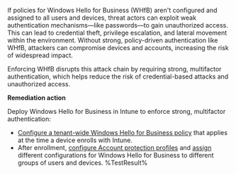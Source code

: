 If policies for Windows Hello for Business (WHfB) aren't configured and assigned to all users and devices, threat actors can exploit weak authentication mechanisms—like passwords—to gain unauthorized access. This can lead to credential theft, privilege escalation, and lateral movement within the environment. Without strong, policy-driven authentication like WHfB, attackers can compromise devices and accounts, increasing the risk of widespread impact.

Enforcing WHfB disrupts this attack chain by requiring strong, multifactor authentication, which helps reduce the risk of credential-based attacks and unauthorized access.

**Remediation action**

Deploy Windows Hello for Business in Intune to enforce strong, multifactor authentication:  
- [Configure a tenant-wide Windows Hello for Business policy](https://learn.microsoft.com/intune/intune-service/protect/windows-hello?wt.mc_id=zerotrustrecommendations_automation_content_cnl_csasci#create-a-windows-hello-for-business-policy-for-device-enrollment) that applies at the time a device enrolls with Intune.
- After enrollment, [configure Account protection profiles](https://learn.microsoft.com/intune/intune-service/protect/endpoint-security-account-protection-policy?wt.mc_id=zerotrustrecommendations_automation_content_cnl_csasci#account-protection-profiles) and [assign](https://learn.microsoft.com/intune/intune-service/configuration/device-profile-assign?wt.mc_id=zerotrustrecommendations_automation_content_cnl_csasci#assign-a-policy-to-users-or-groups) different configurations for Windows Hello for Business to different groups of users and devices. <!--- Results --->
%TestResult%

